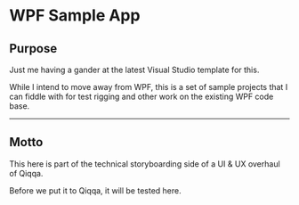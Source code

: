 ﻿# WPF Sample App

## Purpose

Just me having a gander at the latest Visual Studio template for this.

While I intend to move away from WPF, this is a set of sample projects that I can fiddle with for test rigging and other work on the existing WPF code base.

    


---

## Motto

This here is part of the technical storyboarding side of a UI & UX overhaul of Qiqqa.

Before we put it to Qiqqa, it will be tested here.



